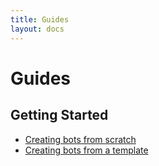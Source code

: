 ```yaml
---
title: Guides
layout: docs
---
```


# Guides

## Getting Started

- [Creating bots from scratch](./createBotScratch)
- [Creating bots from a template](./createBotTemplate)